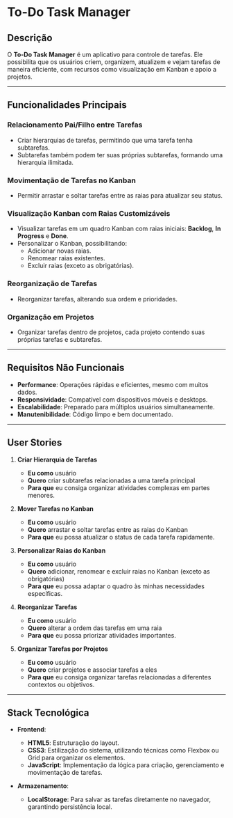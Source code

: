 # To-Do Task Manager

## Descrição
O **To-Do Task Manager** é um aplicativo para controle de tarefas. Ele possibilita que os usuários criem, organizem, atualizem e vejam tarefas de maneira eficiente, com recursos como visualização em Kanban e apoio a projetos.

---
## Funcionalidades Principais

### Relacionamento Pai/Filho entre Tarefas
- Criar hierarquias de tarefas, permitindo que uma tarefa tenha subtarefas.  
- Subtarefas também podem ter suas próprias subtarefas, formando uma hierarquia ilimitada.

### Movimentação de Tarefas no Kanban
- Permitir arrastar e soltar tarefas entre as raias para atualizar seu status.

### Visualização Kanban com Raias Customizáveis
- Visualizar tarefas em um quadro Kanban com raias iniciais: **Backlog**, **In Progress** e **Done**.  
- Personalizar o Kanban, possibilitando:  
  - Adicionar novas raias.  
  - Renomear raias existentes.  
  - Excluir raias (exceto as obrigatórias).

### Reorganização de Tarefas
- Reorganizar tarefas, alterando sua ordem e prioridades.

### Organização em Projetos
- Organizar tarefas dentro de projetos, cada projeto contendo suas próprias tarefas e subtarefas.
---

## Requisitos Não Funcionais
- **Performance**: Operações rápidas e eficientes, mesmo com muitos dados.
- **Responsividade**: Compatível com dispositivos móveis e desktops.
- **Escalabilidade**: Preparado para múltiplos usuários simultaneamente.
- **Manutenibilidade**: Código limpo e bem documentado.

---
## User Stories

1. **Criar Hierarquia de Tarefas**  
   - **Eu como** usuário  
   - **Quero** criar subtarefas relacionadas a uma tarefa principal  
   - **Para que** eu consiga organizar atividades complexas em partes menores.

2. **Mover Tarefas no Kanban**  
   - **Eu como** usuário  
   - **Quero** arrastar e soltar tarefas entre as raias do Kanban  
   - **Para que** eu possa atualizar o status de cada tarefa rapidamente.

3. **Personalizar Raias do Kanban**  
   - **Eu como** usuário  
   - **Quero** adicionar, renomear e excluir raias no Kanban (exceto as obrigatórias)  
   - **Para que** eu possa adaptar o quadro às minhas necessidades específicas.

4. **Reorganizar Tarefas**  
   - **Eu como** usuário  
   - **Quero** alterar a ordem das tarefas em uma raia  
   - **Para que** eu possa priorizar atividades importantes.

5. **Organizar Tarefas por Projetos**  
   - **Eu como** usuário  
   - **Quero** criar projetos e associar tarefas a eles  
   - **Para que** eu consiga organizar tarefas relacionadas a diferentes contextos ou objetivos.
---

## Stack Tecnológica

- **Frontend**:  
  - **HTML5**: Estruturação do layout.  
  - **CSS3**: Estilização do sistema, utilizando técnicas como Flexbox ou Grid para organizar os elementos.  
  - **JavaScript**: Implementação da lógica para criação, gerenciamento e movimentação de tarefas.

- **Armazenamento**:  
  - **LocalStorage**: Para salvar as tarefas diretamente no navegador, garantindo persistência local.



   
